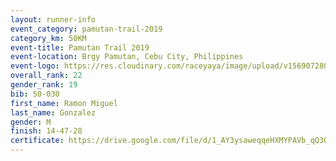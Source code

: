 ```yaml
---
layout: runner-info 
event_category: pamutan-trail-2019 
category_km: 50KM 
event-title: Pamutan Trail 2019 
event-location: Brgy Pamutan, Cebu City, Philippines 
event-logo: https://res.cloudinary.com/raceyaya/image/upload/v1569072806/logo/pamutan-trail_d8abrj.jpg 
overall_rank: 22
gender_rank: 19
bib: 50-030
first_name: Ramon Miguel
last_name: Gonzalez
gender: M
finish: 14-47-28
certificate: https://drive.google.com/file/d/1_AY3ysaweqqeHXMYPAVb_qQ3OscdUnB1/view?usp=sharing
---
```

